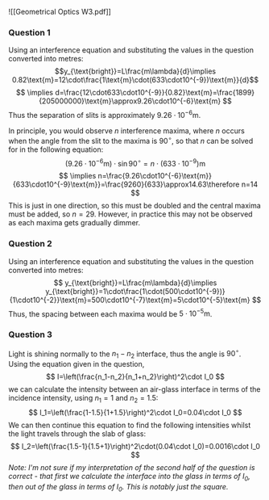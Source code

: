 ![[Geometrical Optics W3.pdf]]

### Question 1
Using an interference equation and substituting the values in the question converted into metres:
$$y_{\text{bright}}=L\frac{m\lambda}{d}\implies 0.82\text{m}=12\cdot\frac{1\text{m}\cdot(633\cdot10^{-9})\text{m}}{d}$$
$$
\implies d=\frac{12\cdot633\cdot10^{-9}}{0.82}\text{m}=\frac{1899}{205000000}\text{m}\approx9.26\cdot10^{-6}\text{m}
$$
Thus the separation of slits is approximately $9.26\cdot10^{-6}\text{m}$.

In principle, you would observe $n$ interference maxima, where $n$ occurs when the angle from the slit to the maxima is $90^\circ$, so that $n$ can be solved for in the following equation:
$$
(9.26\cdot10^{-6}\text{m})\cdot \sin90^\circ=n\cdot(633\cdot10^{-9})\text{m}
$$
$$
\implies n=\frac{9.26\cdot10^{-6}\text{m}}{633\cdot10^{-9}\text{m}}=\frac{9260}{633}\approx14.63\therefore n=14
$$
This is just in one direction, so this must be doubled and the central maxima must be added, so $n=29$. However, in practice this may not be observed as each maxima gets gradually dimmer.
### Question 2
Using an interference equation and substituting the values in the question converted into metres:
$$
y_{\text{bright}}=L\frac{m\lambda}{d}\implies y_{\text{bright}}=1\cdot\frac{1\cdot(500\cdot10^{-9})}{1\cdot10^{-2}}\text{m}=500\cdot10^{-7}\text{m}=5\cdot10^{-5}\text{m}
$$
Thus, the spacing between each maxima would be $5\cdot10^{-5}\text{m}$.
### Question 3
Light is shining normally to the $n_1-n_2$ interface, thus the angle is $90^\circ$. Using the equation given in the question,
$$
I=\left(\frac{n_1-n_2}{n_1+n_2}\right)^2\cdot I_0
$$
we can calculate the intensity between an air-glass interface in terms of the incidence intensity, using $n_1=1$ and $n_2=1.5$:
$$
I_1=\left(\frac{1-1.5}{1+1.5}\right)^2\cdot I_0=0.04\cdot I_0
$$
We can then continue this equation to find the following intensities whilst the light travels through the slab of glass:
$$
I_2=\left(\frac{1.5-1}{1.5+1}\right)^2\cdot(0.04\cdot I_0)=0.0016\cdot I_0
$$
*Note: I'm not sure if my interpretation of the second half of the question is correct - that first we calculate the interface into the glass in terms of $I_0$, then out of the glass in terms of $I_0$. This is notably just the square.*
